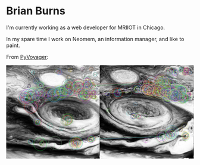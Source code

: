 # Brian Burns

I'm currently working as a web developer for MRIIOT in Chicago. 

In my spare time I work on Neomem, an information manager, and like to paint. 

From [PyVoyager](https://github.com/bburns/PyVoyager): 

![](https://github.com/bburns/PyVoyager/raw/master/images/C1637948_matching.jpg)
